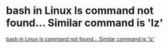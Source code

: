 # bash in Linux ls command not found... Similar command is 'lz'
[bash in Linux ls command not found... Similar command is 'lz'](https://aiwithcloud.com/2022/09/15/bash_in_linux_ls_command_not_found-_similar_command_is_lz/)